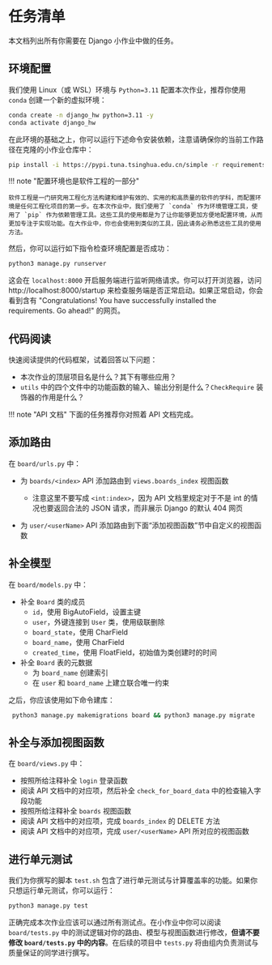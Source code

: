 # 任务清单

本文档列出所有你需要在 Django 小作业中做的任务。



## 环境配置

我们使用 Linux（或 WSL）环境与 `Python=3.11` 配置本次作业，推荐你使用 `conda` 创建一个新的虚拟环境：

```bash
conda create -n django_hw python=3.11 -y
conda activate django_hw
```

在此环境的基础之上，你可以运行下述命令安装依赖，注意请确保你的当前工作路径在克隆的小作业仓库中：

```bash
pip install -i https://pypi.tuna.tsinghua.edu.cn/simple -r requirements.txt
```

!!! note "配置环境也是软件工程的一部分"

    软件工程是一门研究用工程化方法构建和维护有效的、实用的和高质量的软件的学科，而配置环境是任何工程化项目的第一步。在本次作业中，我们使用了 `conda` 作为环境管理工具，使用了 `pip` 作为依赖管理工具。这些工具的使用都是为了让你能够更加方便地配置环境，从而更加专注于实现功能。在大作业中，你也会使用到类似的工具，因此请务必熟悉这些工具的使用方法。


然后，你可以运行如下指令检查环境配置是否成功：

```bash
python3 manage.py runserver
```

这会在 `localhost:8000` 开启服务端进行监听网络请求。你可以打开浏览器，访问 http://localhost:8000/startup 来检查服务端是否正常启动。如果正常启动，你会看到含有 "Congratulations! You have successfully installed the requirements. Go ahead!" 的网页。



## 代码阅读

快速阅读提供的代码框架，试着回答以下问题：

- 本次作业的顶层项目名是什么？其下有哪些应用？
- `utils` 中的四个文件中的功能函数的输入、输出分别是什么？`CheckRequire` 装饰器的作用是什么？



!!! note "API 文档"
	下面的任务推荐你对照着 API 文档完成。


## 添加路由

在 `board/urls.py` 中：

- 为 `boards/<index>` API 添加路由到 `views.boards_index` 视图函数
    - 注意这里不要写成 `<int:index>`，因为 API 文档里规定对于不是 int 的情况也要返回合法的 JSON 请求，而非展示 Django 的默认 404 网页

- 为 `user/<userName>` API 添加路由到下面“添加视图函数”节中自定义的视图函数



## 补全模型

在 `board/models.py` 中：

- 补全 `Board` 类的成员
    - `id`，使用 BigAutoField，设置主键
    - `user`，外键连接到 `User` 类，使用级联删除
    - `board_state`，使用 CharField
    - `board_name`，使用 CharField
    - `created_time`，使用 FloatField，初始值为类创建时的时间
- 补全 `Board` 表的元数据
    - 为 `board_name` 创建索引
    - 在 `user` 和 `board_name` 上建立联合唯一约束

之后，你应该使用如下命令建库：

```bash
 python3 manage.py makemigrations board && python3 manage.py migrate
```



## 补全与添加视图函数

在 `board/views.py` 中：

- 按照所给注释补全 `login` 登录函数
- 阅读 API 文档中的对应项，然后补全 `check_for_board_data` 中的检查输入字段功能
- 按照所给注释补全 `boards` 视图函数
- 阅读 API 文档中的对应项，完成 `boards_index` 的 DELETE 方法
- 阅读 API 文档中的对应项，完成 `user/<userName>` API 所对应的视图函数



## 进行单元测试

我们为你撰写的脚本 `test.sh` 包含了进行单元测试与计算覆盖率的功能。如果你只想运行单元测试，你可以运行：

```bash
python3 manage.py test
```

正确完成本次作业应该可以通过所有测试点。在小作业中你可以阅读 `board/tests.py` 中的测试逻辑对你的路由、模型与视图函数进行修改，**但请不要修改 `board/tests.py` 中的内容**。在后续的项目中 `tests.py` 将由组内负责测试与质量保证的同学进行撰写。

